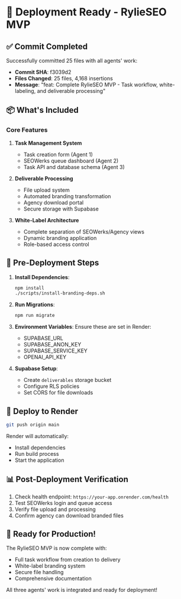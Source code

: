 # 🚀 Deployment Ready - RylieSEO MVP

## ✅ Commit Completed

Successfully committed 25 files with all agents' work:
- **Commit SHA**: f3039d2
- **Files Changed**: 25 files, 4,168 insertions
- **Message**: "feat: Complete RylieSEO MVP - Task workflow, white-labeling, and deliverable processing"

## 📦 What's Included

### Core Features
1. **Task Management System**
   - Task creation form (Agent 1)
   - SEOWerks queue dashboard (Agent 2)
   - Task API and database schema (Agent 3)

2. **Deliverable Processing**
   - File upload system
   - Automated branding transformation
   - Agency download portal
   - Secure storage with Supabase

3. **White-Label Architecture**
   - Complete separation of SEOWerks/Agency views
   - Dynamic branding application
   - Role-based access control

## 🔧 Pre-Deployment Steps

1. **Install Dependencies**:
   ```bash
   npm install
   ./scripts/install-branding-deps.sh
   ```

2. **Run Migrations**:
   ```bash
   npm run migrate
   ```

3. **Environment Variables**:
   Ensure these are set in Render:
   - SUPABASE_URL
   - SUPABASE_ANON_KEY
   - SUPABASE_SERVICE_KEY
   - OPENAI_API_KEY

4. **Supabase Setup**:
   - Create `deliverables` storage bucket
   - Configure RLS policies
   - Set CORS for file downloads

## 🚢 Deploy to Render

```bash
git push origin main
```

Render will automatically:
- Install dependencies
- Run build process
- Start the application

## 📊 Post-Deployment Verification

1. Check health endpoint: `https://your-app.onrender.com/health`
2. Test SEOWerks login and queue access
3. Verify file upload and processing
4. Confirm agency can download branded files

## 🎉 Ready for Production!

The RylieSEO MVP is now complete with:
- Full task workflow from creation to delivery
- White-label branding system
- Secure file handling
- Comprehensive documentation

All three agents' work is integrated and ready for deployment!